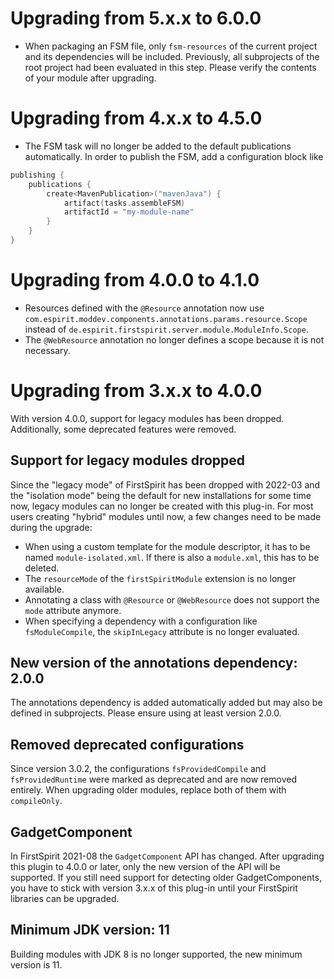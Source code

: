 # Upgrading from 5.x.x to 6.0.0

* When packaging an FSM file, only `fsm-resources` of the current project and its dependencies will be included.
Previously, all subprojects of the root project had been evaluated in this step. Please verify the contents of
your module after upgrading.

# Upgrading from 4.x.x to 4.5.0

* The FSM task will no longer be added to the default publications automatically. In order to publish the FSM,
add a configuration block like

```kotlin
publishing {
    publications {
        create<MavenPublication>("mavenJava") {
            artifact(tasks.assembleFSM)
            artifactId = "my-module-name"
        }
    }
}
```

# Upgrading from 4.0.0 to 4.1.0

* Resources defined with the `@Resource` annotation now use
`com.espirit.moddev.components.annotations.params.resource.Scope` instead of
`de.espirit.firstspirit.server.module.ModuleInfo.Scope`.
* The `@WebResource` annotation no longer defines a scope because it is not necessary.

# Upgrading from 3.x.x to 4.0.0

With version 4.0.0, support for legacy modules has been dropped. Additionally, some
deprecated features were removed.

## Support for legacy modules dropped

Since the "legacy mode" of FirstSpirit has been dropped with 2022-03 and the "isolation mode" being the
default for new installations for some time now, legacy modules can no longer be created with this
plug-in. For most users creating "hybrid" modules until now, a few changes need to be made during
the upgrade:

* When using a custom template for the module descriptor, it has to be named `module-isolated.xml`. If
  there is also a `module.xml`, this has to be deleted.
* The `resourceMode` of the `firstSpiritModule` extension is no longer available.
* Annotating a class with `@Resource` or `@WebResource` does not support the `mode` attribute anymore.
* When specifying a dependency with a configuration like `fsModuleCompile`, the `skipInLegacy` attribute
is no longer evaluated.

## New version of the annotations dependency: 2.0.0

The annotations dependency is added automatically added but may also be defined in subprojects. Please
ensure using at least version 2.0.0. 

## Removed deprecated configurations

Since version 3.0.2, the configurations `fsProvidedCompile` and `fsProvidedRuntime` were marked as deprecated
and are now removed entirely. When upgrading older modules, replace both of them with `compileOnly`.

## GadgetComponent

In FirstSpirit 2021-08 the `GadgetComponent` API has changed. After upgrading this plugin to 4.0.0 or later, only
the new version of the API will be supported. If you still need support for detecting older GadgetComponents,
you have to stick with version 3.x.x of this plug-in until your FirstSpirit libraries can be upgraded.

## Minimum JDK version: 11

Building modules with JDK 8 is no longer supported, the new minimum version is 11.
